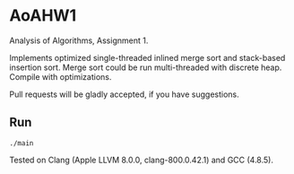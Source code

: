 # AoAHW1
Analysis of Algorithms, Assignment 1.

Implements optimized single-threaded inlined merge sort and
stack-based insertion sort.
Merge sort could be run multi-threaded with discrete heap.
Compile with optimizations.

Pull requests will be gladly accepted, if you have suggestions.

## Run

`./main`

Tested on Clang (Apple LLVM 8.0.0, clang-800.0.42.1) and GCC (4.8.5).
